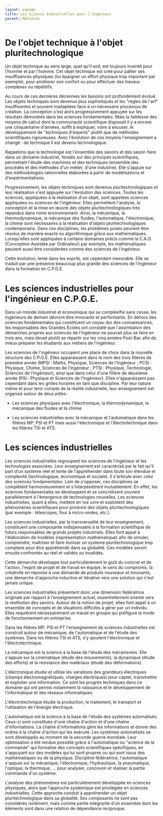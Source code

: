 ```yaml
---
layout: papage
title: Les Science Industrielles pour l'Ingénieur
parent: Matieres
---
```


# De l'objet technique à l'objet pluritechnologique

Un objet technique au sens large, quel qu'il soit, est toujours inventé pour l'homme et par l'homme. Cet objet technique est créé pour pallier ses insuffisances physiques (lui épargner un effort physique trop important par exemple), pour améliorer son confort ou pour effectuer des travaux complexes ou répétitifs.

Au cours de ces dernières décennies les besoins ont profondément évolué. Les objets techniques sont devenus plus sophistiqués et les "règles de l'art" insuffisantes et souvent inadaptées face à un nécessaire processus de création. La conception s'est alors progressivement appuyée sur les résultats démontrés dans les sciences fondamentales. Mais la faiblesse des moyens de calcul dont la communauté scientifique disposait il y a encore une cinquantaine d'années, suffit à expliquer, voire à excuser, le développement de "techniques d'experts" plutôt que de méthodes scientifiques rigoureuses. Avec l'évolution de ces moyens l'enseignement a changé&nbsp;: de technique il est devenu technologique.

Rappelons que la technologie est l'ensemble des savoirs et des savoir-faire dans un domaine industriel, fondés sur des principes scientifiques, permettant l'étude des machines et des techniques (ensemble des procédés et des méthodes d'un métier, d'une industrie). Elle s'appuie sur des méthodologies rationnelles élaborées à partir de modélisations et d'expérimentations. 

Progressivement, les objets techniques sont devenus pluritechnologiques et leur réalisation s'est appuyée sur l'évolution des sciences. Toutes les sciences, appliquées à la réalisation d'un objet, sont appelées sciences appliquées ou sciences de l'ingénieur. Elles permettent l'analyse, la conception et la mise en œuvre des objets pluritechnologiques très répandus dans notre environnement. Ainsi, la mécanique, la thermodynamique, la mécanique des fluides, l'automatique, l'électronique, la chimie sont nécessaires à la réalisation d'objets pluritechnologiques contemporains. Dans ces disciplines, les problèmes posés peuvent être résolus de manière exacte ou algorithmique grâce aux mathématiques. Lorsqu'elles sont appliquées à certains domaines précis comme la C.A.O. (Conception Assistée par Ordinateur) par exemple, les mathématiques peuvent aussi être considérées comme des sciences de l'ingénieur.

Cette évolution, lente dans les esprits, est cependant inexorable. Elle se traduit par une présence beaucoup plus grande des sciences de l'ingénieur dans la formation en C.P.G.E.

# Les sciences industrielles pour l'ingénieur en C.P.G.E.

Dans un monde industriel et économique qui se complexifie sans cesse, les ingénieurs de demain devront être innovants et performants. En dehors des sciences fondamentales qui constituent un noyau dur des connaissances, les responsables des Grandes Écoles ont constaté que l'assimilation des démarches propres aux sciences de l'ingénieur ne pouvait plus se faire en trois ans, mais devait plutôt se répartir sur les cinq années Post-Bac afin de mieux préparer les étudiants aux métiers de l'ingénieur.

Les sciences de l'ingénieur occupent une place de choix dans la nouvelle structure des C.P.G.E. Elles apparaissent dans le nom des trois filières de première année (MPSI&nbsp;: Maths, Physique, Sciences de l'Ingénieur ; PCSI&nbsp;: Physique, Chimie, Sciences de l'Ingénieur ; PTSI&nbsp;: Physique, Technologie, Sciences de l'Ingénieur), ainsi que dans celui d'une filière de deuxième année (PSI&nbsp;: Physique et Sciences de l'Ingénieur). Elles n'apparaissent pas cependant dans les grilles horaires en tant que discipline. Par leur nature même et pour tenir compte de la réalité industrielle, leur enseignement est organisé autour de deux pôles&nbsp;:

* Les sciences physiques avec l'électronique, la thermodynamique, la mécanique des fluides et la chimie&nbsp;

* Les sciences industrielles avec la mécanique et l'automatique dans les filières MP, PSI et PT mais aussi l'électronique et l'électrotechnique dans les filières TSI et ATS. 

# Les sciences industrielles

Les sciences industrielles regroupent les sciences de l'ingénieur et les technologies associées. Leur enseignement est caractérisé par le fait qu'il part d'un système réel et tente de l'appréhender dans toute son étendue et complexité (technologique, économique et sociale). Il s'articule avec celui des sciences fondamentales. Loin de s'opposer, ces disciplines se complètent harmonieusement et s'interpénètrent mutuellement. En effet, les sciences fondamentales se développent et se concrétisent souvent parallèlement à l'émergence de technologies nouvelles. Les sciences industrielles, quant à elles, mettent en \oe uvre et exploitent des phénomènes scientifiques pour produire des objets pluritechnologiques (par exemple&nbsp;: télescopes, four à micro-ondes, etc.).

Les sciences industrielles, par la transversalité de leur enseignement, constituent une composante indispensable à la formation scientifique de futurs responsables de grands projets industriels. Elles font appel à l'élaboration de modèles (représentation mathématique) afin de simuler, comprendre, maîtriser et faire évoluer un système pluritechnologique trop complexe pour être appréhendé dans sa globalité. Ces modèles seront ensuite confrontés au réel et validés ou invalidés.

Cette démarche développe tout particulièrement le goût du concret et de l'action, l'esprit de projet et de travail en équipe, le sens du compromis, la créativité en réponse à une demande de produits nouveaux et innovants, une démarche d'approche inductive et itérative vers une solution qui n'est jamais unique.

Les sciences industrielles présentent donc une dimension fédératrice originale par rapport à l'enseignement actuel, essentiellement orienté vers la restitution des savoirs. Autour de la notion de projet, elles font appel à un ensemble de concepts et de situations difficiles à gérer par un individu. Elles requièrent nécessairement un travail en groupe qui préfigure le mode de fonctionnement en entreprise.

Dans les filières MP, PSI et PT l'enseignement de sciences industrielles est construit autour de mécanique, de l'automatique et de l'étude des systèmes. Dans les filières TSI et ATS, s'y ajoutent l'électronique et l'électrotechnique.

La mécanique est la science à la base de l'étude des mécanismes. Elle s'appuie sur la cinématique (étude des mouvements), la dynamique (étude des efforts) et la résistance des matériaux (étude des déformations).

L'électronique étudie et utilise les variations des grandeurs électriques (champs électromagnétiques, charges électriques) pour capter, transmettre et exploiter une information. Ce sont les progrès techniques dans ce domaine qui ont permis notamment la naissance et le développement de l'informatique et des réseaux informatiques. 

L'électrotechnique étudie la production, le traitement, le transport et l'utilisation de l'énergie électrique.

L'automatique est la science à la base de l'étude des systèmes automatisés. Ceux-ci sont constitués d'une chaîne d'action et d'une chaîne d'informations. La chaîne d'informations gère les informations et donne des ordres à la chaîne d'action qui les exécute. Les systèmes automatisés se sont développés au moment de la seconde guerre mondiale. Leur optimisation a été rendue possible grâce à l'automatique ou "science de la commande" qui formalise des concepts scientifiques spécifiques, en s'appuyant sur des modèles qui lui sont propres ou qui sont issus des mathématiques ou de la physique. Discipline fédératrice, l'automatique s'appuie sur la mécanique, l'électronique, l'hydraulique, la pneumatique, l'optique, la thermique, ... pour analyser, concevoir et réaliser la partie commande d'un système.

L'analyse des phénomènes est particulièrement développée en sciences physiques, alors que l'approche systémique est privilégiée en sciences industrielles. Cette approche conduit à appréhender un objet pluritechnologique dans sa globalité. Ses composants ne sont pas considérés isolément, mais comme partie intégrante d'un ensemble dont les éléments sont dans une relation de dépendance réciproque.
